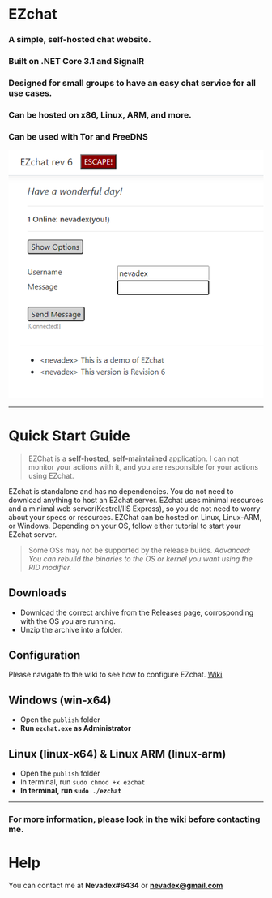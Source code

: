 # EZchat
### A simple, self-hosted chat website.
### Built on .NET Core 3.1 and SignalR
### Designed for small groups to have an easy chat service for all use cases.
### Can be hosted on x86, Linux, ARM, and more.
### Can be used with Tor and FreeDNS

![ezchat demo pic](https://github.com/nevadex/ezchat/blob/master/repo/ezchat_rev6_.png?raw=true)

---

# Quick Start Guide
> EZChat is a **self-hosted**, **self-maintained** application. I can not monitor your actions with it, and you are responsible for your actions using EZchat.

EZchat is standalone and has no dependencies. You do not need to download anything to host an EZchat server.
EZchat uses minimal resources and a minimal web server(Kestrel/IIS Express), so you do not need to worry about your specs or resources.
EZChat can be hosted on Linux, Linux-ARM, or Windows. Depending on your OS, follow either tutorial to start your EZchat server.

> Some OSs may not be supported by the release builds.  *Advanced: You can rebuild the binaries to the OS or kernel you want using the RID modifier.*

## Downloads

- Download the correct archive from the Releases page, corrosponding with the OS you are running.
- Unzip the archive into a folder.

## Configuration

Please navigate to the wiki to see how to configure EZchat.
[Wiki](https://github.com/nevadex/ezchat/wiki/Configuration)

## Windows (win-x64)

- Open the `publish` folder
- **Run `ezchat.exe` as Administrator**

## Linux (linux-x64) & Linux ARM (linux-arm)

- Open the `publish` folder
- In terminal, run `sudo chmod +x ezchat`
- **In terminal, run `sudo ./ezchat`**

---

### For more information, please look in the [wiki](https://github.com/nevadex/ezchat/wiki/) before contacting me.

# Help

You can contact me at **Nevadex#6434** or [**nevadex@gmail.com**](mailto:nevadex@gmail.com)
